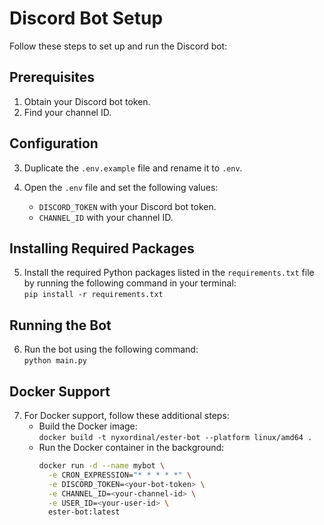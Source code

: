 # Discord Bot Setup

Follow these steps to set up and run the Discord bot:

## Prerequisites

1. Obtain your Discord bot token.
2. Find your channel ID.

## Configuration

3. Duplicate the `.env.example` file and rename it to `.env`.

4. Open the `.env` file and set the following values:
   - `DISCORD_TOKEN` with your Discord bot token.
   - `CHANNEL_ID` with your channel ID.

## Installing Required Packages

5. Install the required Python packages listed in the `requirements.txt` file by running the following command in your terminal:  
   `pip install -r requirements.txt`

## Running the Bot

6. Run the bot using the following command:  
   `python main.py`

## Docker Support

7. For Docker support, follow these additional steps:
   - Build the Docker image:  
     `docker build -t nyxordinal/ester-bot --platform linux/amd64 .`
   - Run the Docker container in the background:
     ```bash
     docker run -d --name mybot \
       -e CRON_EXPRESSION="* * * * *" \
       -e DISCORD_TOKEN=<your-bot-token> \
       -e CHANNEL_ID=<your-channel-id> \
       -e USER_ID=<your-user-id> \
       ester-bot:latest
     ```
